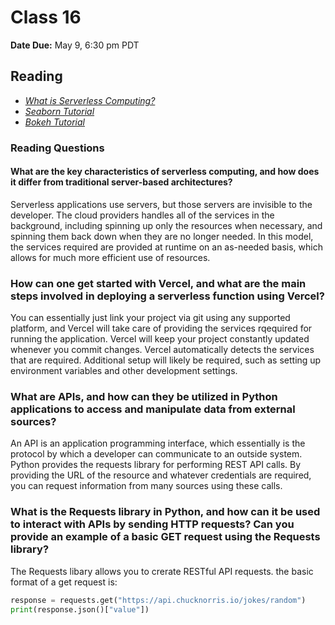 # Class 16

**Date Due:** May 9, 6:30 pm PDT

## Reading

- [_What is Serverless Computing?_](https://www.ibm.com/cloud/learn/serverless)
- [_Seaborn Tutorial_](https://seaborn.pydata.org/tutorial.html)
- [_Bokeh Tutorial_](https://mybinder.org/v2/gh/bokeh/bokeh-notebooks/master?filepath=tutorial%2F00%20-%20Introduction%20and%20Setup.ipynb)

### Reading Questions

#### What are the key characteristics of serverless computing, and how does it differ from traditional server-based architectures?

Serverless applications use servers, but those servers are invisible to the developer. The cloud providers handles all of the services
in the background, including spinning up only the resources when necessary, and spinning them back down when they are no longer needed.
In this model, the services required are provided at runtime on an as-needed basis, which allows for much more efficient use of
resources.

### How can one get started with Vercel, and what are the main steps involved in deploying a serverless function using Vercel?

You can essentially just link your project via git using any supported platform, and Vercel will take care of providing the
services rqequired for running the application. Vercel will keep your project constantly updated whenever you commit changes. Vercel
automatically detects the services that are required. Additional setup will likely be required, such as setting up environment variables
and other development settings.

### What are APIs, and how can they be utilized in Python applications to access and manipulate data from external sources?

An API is an application programming interface, which essentially is the protocol by which a developer can communicate to an
outside system. Python provides the requests library for performing REST API calls. By providing the URL of the resource and
whatever credentials are required, you can request information from many sources using these calls.

### What is the Requests library in Python, and how can it be used to interact with APIs by sending HTTP requests? Can you provide an example of a basic GET request using the Requests library?

The Requests libary allows you to crerate RESTful API requests. the basic format of a get request is:

```python
response = requests.get("https://api.chucknorris.io/jokes/random")
print(response.json()["value"])
```
